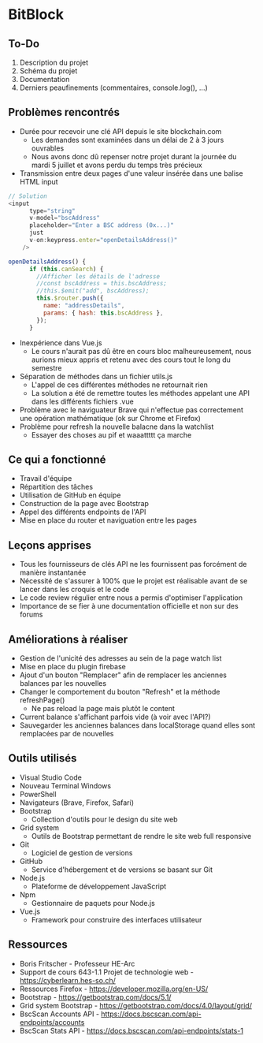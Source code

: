 # BitBlock

## To-Do

1. Description du projet
2. Schéma du projet
3. Documentation
4. Derniers peaufinements (commentaires, console.log(), ...)

## Problèmes rencontrés

- Durée pour recevoir une clé API depuis le site blockchain.com
  - Les demandes sont examinées dans un délai de 2 à 3 jours ouvrables
  - Nous avons donc dû repenser notre projet durant la journée du mardi 5 juillet et avons perdu du temps très précieux
- Transmission entre deux pages d'une valeur insérée dans une balise HTML input

```javascript
// Solution
<input
      type="string"
      v-model="bscAddress"
      placeholder="Enter a BSC address (0x...)"
      just
      v-on:keypress.enter="openDetailsAddress()"
    />

openDetailsAddress() {
      if (this.canSearch) {
        //Afficher les détails de l'adresse
        //const bscAddress = this.bscAddress;
        //this.$emit("add", bscAddress);
        this.$router.push({
          name: "addressDetails",
          params: { hash: this.bscAddress },
        });
      }
```

- Inexpérience dans Vue.js
  - Le cours n'aurait pas dû être en cours bloc malheureusement, nous aurions mieux appris et retenu  avec des cours tout le long du semestre
- Séparation de méthodes dans un fichier utils.js
  - L'appel de ces différentes méthodes ne retournait rien
  - La solution a été de remettre toutes les méthodes appelant une API dans les différents fichiers .vue
- Problème avec le naviguateur Brave qui n'effectue pas correctement une opération mathématique (ok sur Chrome et Firefox)
- Problème pour refresh la nouvelle balacne dans la watchlist
  - Essayer des choses au pif et waaattttt ça marche


## Ce qui a fonctionné

- Travail d'équipe
- Répartition des tâches
- Utilisation de GitHub en équipe
- Construction de la page avec Bootstrap
- Appel des différents endpoints de l'API
- Mise en place du router et naviguation entre les pages

## Leçons apprises

- Tous les fournisseurs de clés API ne les fournissent pas forcément de manière instantanée
- Nécessité de s'assurer à 100% que le projet est réalisable avant de se lancer dans les croquis et le code
- Le code review régulier entre nous a permis d'optimiser l'application
- Importance de se fier à une documentation officielle et non sur des forums

## Améliorations à réaliser

- Gestion de l'unicité des adresses au sein de la page watch list
- Mise en place du plugin firebase
- Ajout d'un bouton "Remplacer" afin de remplacer les anciennes balances par les nouvelles
- Changer le comportement du bouton "Refresh" et la méthode refreshPage()
  - Ne pas reload la page mais plutôt le content
- Current balance s'affichant parfois vide (à voir avec l'API?)
- Sauvegarder les anciennes balances dans localStorage quand elles sont remplacées par de nouvelles

## Outils utilisés

- Visual Studio Code
- Nouveau Terminal Windows
- PowerShell
- Navigateurs (Brave, Firefox, Safari)
- Bootstrap
  - Collection d'outils pour le design du site web
- Grid system
  - Outils de Bootstrap permettant de rendre le site web full responsive
- Git
  - Logiciel de gestion de versions
- GitHub
  - Service d'hébergement et de versions se basant sur Git
- Node.js
  - Plateforme de développement JavaScript
- Npm
  - Gestionnaire de paquets pour Node.js
- Vue.js
  - Framework pour construire des interfaces utilisateur

## Ressources

- Boris Fritscher - Professeur HE-Arc
- Support de cours 643-1.1 Projet de technologie web - https://cyberlearn.hes-so.ch/
- Ressources Firefox - https://developer.mozilla.org/en-US/
- Bootstrap - https://getbootstrap.com/docs/5.1/
- Grid system Bootstrap - https://getbootstrap.com/docs/4.0/layout/grid/
- BscScan Accounts API - https://docs.bscscan.com/api-endpoints/accounts
- BscScan Stats API - https://docs.bscscan.com/api-endpoints/stats-1

